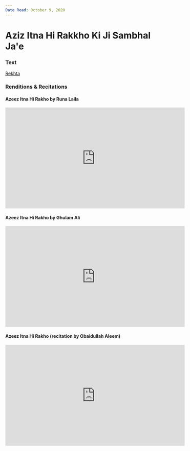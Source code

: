 ```yaml
---
Date Read: October 9, 2020
---
```


# Aziz Itna Hi Rakkho Ki Ji Sambhal Ja'e

### Text
[Rekhta](https://www.rekhta.org/ghazals/aziiz-itnaa-hii-rakkho-ki-jii-sambhal-jaae-obaidullah-aleem-ghazals?)

### Renditions & Recitations

#### Azeez Itna Hi Rakho by Runa Laila

<iframe width="560" height="315" src="https://www.youtube.com/embed/S0umutmEOwo" title="YouTube video player" frameborder="0" allow="accelerometer; autoplay; clipboard-write; encrypted-media; gyroscope; picture-in-picture" allowfullscreen></iframe>

#### Azeez Itna Hi Rakho by Ghulam Ali

<iframe width="560" height="315" src="https://www.youtube.com/embed/u8tsWji86TY" title="YouTube video player" frameborder="0" allow="accelerometer; autoplay; clipboard-write; encrypted-media; gyroscope; picture-in-picture" allowfullscreen></iframe>

#### Azeez Itna Hi Rakho (recitation by Obaidullah Aleem)

<iframe width="560" height="315" src="https://www.youtube.com/embed/One-z5y3gUc" title="YouTube video player" frameborder="0" allow="accelerometer; autoplay; clipboard-write; encrypted-media; gyroscope; picture-in-picture" allowfullscreen></iframe>

